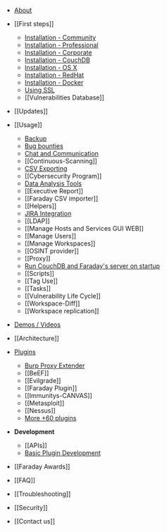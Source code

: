 * [About](https://github.com/infobyte/faraday/wiki)
* [[First steps]]
  * [Installation - Community](https://github.com/infobyte/faraday/wiki/Installation-Community)
  * [Installation - Professional](https://github.com/infobyte/faraday/wiki/Installation-Pro)
  * [Installation - Corporate](https://github.com/infobyte/faraday/wiki/Installation-Corp)
  * [Installation - CouchDB](https://github.com/infobyte/faraday/wiki/Installation-CouchDB)
  * [Installation - OS X](https://github.com/infobyte/faraday/wiki/Installation-OSX)
  * [Installation - RedHat](https://github.com/infobyte/faraday/wiki/Installation-RedHat)
  * [Installation - Docker](https://github.com/infobyte/faraday/wiki/Installation-Docker)
  * [Using SSL](https://github.com/infobyte/faraday/wiki/SSL)
  * [[Vulnerabilities Database]]
* [[Updates]]
* [[Usage]]
  * [Backup](https://github.com/infobyte/faraday/wiki/Backup-Workspaces)
  * [Bug bounties](https://github.com/infobyte/faraday/wiki/Bug-bounties)
  * [Chat and Communication](https://github.com/infobyte/faraday/wiki/Chat-and-Communication)
  * [[Continuous-Scanning]]
  * [CSV Exporting](https://github.com/infobyte/faraday/wiki/Exporting-the-information)
  * [[Cybersecurity Program]]
  * [Data Analysis Tools](https://github.com/infobyte/faraday/wiki/Data-Analysis-Tools)
  * [[Executive Report]]
  * [[Faraday CSV importer]]
  * [[Helpers]]
  * [JIRA Integration](https://github.com/infobyte/faraday/wiki/Jira-integration)
  * [[LDAP]]
  * [[Manage Hosts and Services GUI WEB]]
  * [[Manage Users]]
  * [[Manage Workspaces]]
  * [[OSINT provider]]
  * [[Proxy]]
  * [Run CouchDB and Faraday's server on startup](https://github.com/infobyte/faraday/wiki/Run-Couchdb-and-Faraday's-server-on-startup)
  * [[Scripts]]
  * [[Tag Use]]
  * [[Tasks]]
  * [[Vulnerability Life Cycle]]
  * [[Workspace-Diff]]
  * [[Workspace replication]]


* [Demos / Videos](https://github.com/infobyte/faraday/wiki/Demos)
* [[Architecture]]
* [Plugins](https://github.com/infobyte/faraday/wiki/Plugin-List)
  * [Burp Proxy Extender](https://github.com/infobyte/faraday/wiki/Burp-proxy-extender)
  * [[BeEF]]
  * [[Evilgrade]]
  * [[Faraday Plugin]]
  * [[Immunitys-CANVAS]]
  * [[Metasploit]]
  * [[Nessus]]
  * [More +60 plugins](https://github.com/infobyte/faraday/wiki/Plugin-List#list)
* **Development**
  * [[APIs]]
  * [Basic Plugin Development](https://github.com/infobyte/faraday/wiki/Basic-plugin-development)
* [[Faraday Awards]]
* [[FAQ]]
* [[Troubleshooting]]
* [[Security]]
* [[Contact us]]
